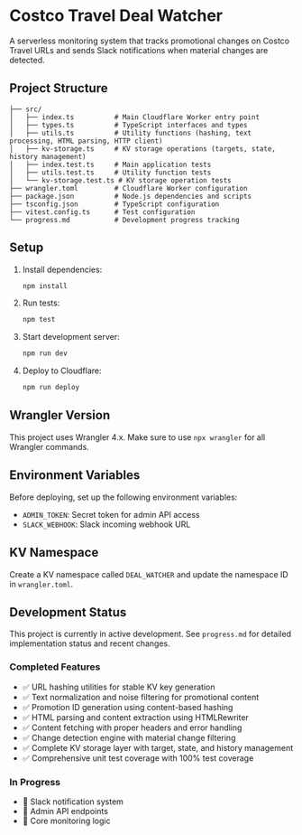 # Costco Travel Deal Watcher

A serverless monitoring system that tracks promotional changes on Costco Travel URLs and sends Slack notifications when material changes are detected.

## Project Structure

```
├── src/
│   ├── index.ts          # Main Cloudflare Worker entry point
│   ├── types.ts          # TypeScript interfaces and types
│   ├── utils.ts          # Utility functions (hashing, text processing, HTML parsing, HTTP client)
│   ├── kv-storage.ts     # KV storage operations (targets, state, history management)
│   ├── index.test.ts     # Main application tests
│   ├── utils.test.ts     # Utility function tests
│   └── kv-storage.test.ts # KV storage operation tests
├── wrangler.toml         # Cloudflare Worker configuration
├── package.json          # Node.js dependencies and scripts
├── tsconfig.json         # TypeScript configuration
├── vitest.config.ts      # Test configuration
└── progress.md           # Development progress tracking
```

## Setup

1. Install dependencies:
   ```bash
   npm install
   ```

2. Run tests:
   ```bash
   npm test
   ```

3. Start development server:
   ```bash
   npm run dev
   ```

4. Deploy to Cloudflare:
   ```bash
   npm run deploy
   ```

## Wrangler Version

This project uses Wrangler 4.x. Make sure to use `npx wrangler` for all Wrangler commands.

## Environment Variables

Before deploying, set up the following environment variables:

- `ADMIN_TOKEN`: Secret token for admin API access
- `SLACK_WEBHOOK`: Slack incoming webhook URL

## KV Namespace

Create a KV namespace called `DEAL_WATCHER` and update the namespace ID in `wrangler.toml`.

## Development Status

This project is currently in active development. See `progress.md` for detailed implementation status and recent changes.

### Completed Features
- ✅ URL hashing utilities for stable KV key generation
- ✅ Text normalization and noise filtering for promotional content
- ✅ Promotion ID generation using content-based hashing
- ✅ HTML parsing and content extraction using HTMLRewriter
- ✅ Content fetching with proper headers and error handling
- ✅ Change detection engine with material change filtering
- ✅ Complete KV storage layer with target, state, and history management
- ✅ Comprehensive unit test coverage with 100% test coverage

### In Progress
- 🔄 Slack notification system
- 🔄 Admin API endpoints
- 🔄 Core monitoring logic